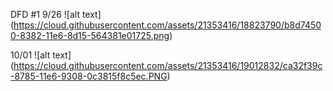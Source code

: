 

DFD #1
9/26
![alt text] (https://cloud.githubusercontent.com/assets/21353416/18823790/b8d74500-8382-11e6-8d15-564381e01725.png)

10/01
![alt text] (https://cloud.githubusercontent.com/assets/21353416/19012832/ca32f39c-8785-11e6-9308-0c3815f8c5ec.PNG)
